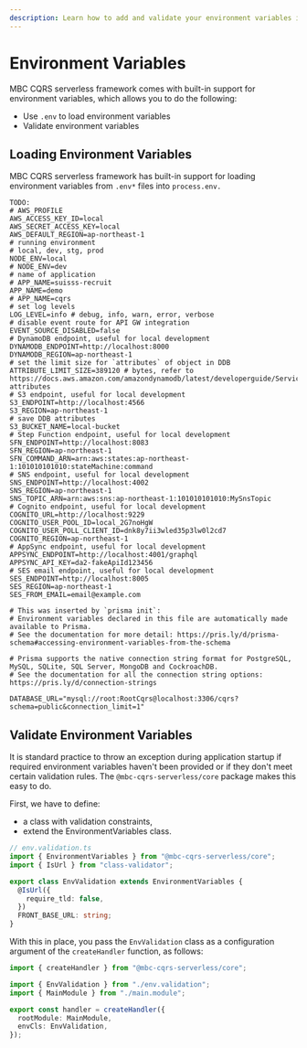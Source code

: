 ```yaml
---
description: Learn how to add and validate your environment variables in your application.
---
```


# Environment Variables

MBC CQRS serverless framework comes with built-in support for environment variables, which allows you to do the following:

- Use `.env` to load environment variables
- Validate environment variables

## Loading Environment Variables

MBC CQRS serverless framework has built-in support for loading environment variables from `.env*` files into `process.env.`

```
TODO:
# AWS_PROFILE
AWS_ACCESS_KEY_ID=local
AWS_SECRET_ACCESS_KEY=local
AWS_DEFAULT_REGION=ap-northeast-1
# running environment
# local, dev, stg, prod
NODE_ENV=local
# NODE_ENV=dev
# name of application
# APP_NAME=suisss-recruit
APP_NAME=demo
# APP_NAME=cqrs
# set log levels
LOG_LEVEL=info # debug, info, warn, error, verbose
# disable event route for API GW integration
EVENT_SOURCE_DISABLED=false
# DynamoDB endpoint, useful for local development
DYNAMODB_ENDPOINT=http://localhost:8000
DYNAMODB_REGION=ap-northeast-1
# set the limit size for `attributes` of object in DDB
ATTRIBUTE_LIMIT_SIZE=389120 # bytes, refer to https://docs.aws.amazon.com/amazondynamodb/latest/developerguide/ServiceQuotas.html#limits-attributes
# S3 endpoint, useful for local development
S3_ENDPOINT=http://localhost:4566
S3_REGION=ap-northeast-1
# save DDB attributes
S3_BUCKET_NAME=local-bucket
# Step Function endpoint, useful for local development
SFN_ENDPOINT=http://localhost:8083
SFN_REGION=ap-northeast-1
SFN_COMMAND_ARN=arn:aws:states:ap-northeast-1:101010101010:stateMachine:command
# SNS endpoint, useful for local development
SNS_ENDPOINT=http://localhost:4002
SNS_REGION=ap-northeast-1
SNS_TOPIC_ARN=arn:aws:sns:ap-northeast-1:101010101010:MySnsTopic
# Cognito endpoint, useful for local development
COGNITO_URL=http://localhost:9229
COGNITO_USER_POOL_ID=local_2G7noHgW
COGNITO_USER_POLL_CLIENT_ID=dnk8y7ii3wled35p3lw0l2cd7
COGNITO_REGION=ap-northeast-1
# AppSync endpoint, useful for local development
APPSYNC_ENDPOINT=http://localhost:4001/graphql
APPSYNC_API_KEY=da2-fakeApiId123456
# SES email endpoint, useful for local development
SES_ENDPOINT=http://localhost:8005
SES_REGION=ap-northeast-1
SES_FROM_EMAIL=email@example.com

# This was inserted by `prisma init`:
# Environment variables declared in this file are automatically made available to Prisma.
# See the documentation for more detail: https://pris.ly/d/prisma-schema#accessing-environment-variables-from-the-schema

# Prisma supports the native connection string format for PostgreSQL, MySQL, SQLite, SQL Server, MongoDB and CockroachDB.
# See the documentation for all the connection string options: https://pris.ly/d/connection-strings

DATABASE_URL="mysql://root:RootCqrs@localhost:3306/cqrs?schema=public&connection_limit=1"
```

## Validate Environment Variables

It is standard practice to throw an exception during application startup if required environment variables haven't been provided or if they don't meet certain validation rules. The `@mbc-cqrs-serverless/core` package makes this easy to do.

First, we have to define:

- a class with validation constraints,
- extend the EnvironmentVariables class.

```ts
// env.validation.ts
import { EnvironmentVariables } from "@mbc-cqrs-serverless/core";
import { IsUrl } from "class-validator";

export class EnvValidation extends EnvironmentVariables {
  @IsUrl({
    require_tld: false,
  })
  FRONT_BASE_URL: string;
}
```

With this in place, you pass the `EnvValidation` class as a configuration argument of the `createHandler` function, as follows:

```ts
import { createHandler } from "@mbc-cqrs-serverless/core";

import { EnvValidation } from "./env.validation";
import { MainModule } from "./main.module";

export const handler = createHandler({
  rootModule: MainModule,
  envCls: EnvValidation,
});
```
